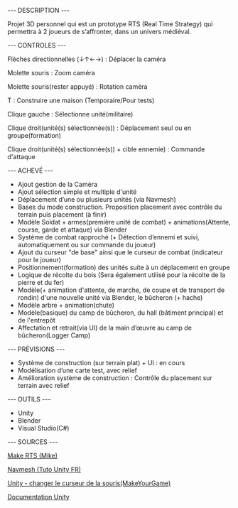 --- DESCRIPTION ---

Projet 3D personnel qui est un prototype RTS (Real Time Strategy) qui permettra à 2 joueurs de s’affronter, dans un univers médiéval.


--- CONTROLES ---


Flèches directionnelles (↓↑←→) : Déplacer la caméra

Molette souris : Zoom caméra

Molette souris(rester appuyé) : Rotation caméra

T : Construire une maison (Temporaire/Pour tests)

Clique gauche : Sélectionne unité(militaire)

Clique droit(unité(s) sélectionnée(s)) : Déplacement seul ou en groupe(formation)

Clique droit(unité(s) sélectionnée(s)) + cible ennemie) : Commande d'attaque



--- ACHEVÉ ---

- Ajout gestion de la Caméra
- Ajout sélection simple et multiple d'unité
- Déplacement d’une ou plusieurs unités (via Navmesh)
- Bases du mode construction. Proposition placement avec contrôle du terrain puis placement (à finir)
- Modèle Soldat + armes(première unité de combat) + animations(Attente, course, garde et attaque) via Blender
- Système de combat rapproché (+ Détection d’ennemi et suivi, automatiquement ou sur commande du joueur)
- Ajout du curseur "de base" ainsi que le curseur de combat (indicateur pour le joueur)
- Positionnement(formation) des unités suite à un déplacement en groupe
- Logique de récolte du bois (Sera également utilisé pour la récolte de la pierre et du fer)
- Modèle(+ animation d'attente, de marche, de coupe et de transport de rondin) d'une nouvelle unité via Blender, le bûcheron (+ hache)
- Modèle arbre + animation(chute)
- Modèle(basique) du camp de bûcheron, du hall (bâtiment principal) et de l'entrepôt
- Affectation et retrait(via UI) de la main d’œuvre au camp de bûcheron(Logger Camp)



--- PRÉVISIONS ---

- Système de construction (sur terrain plat) + UI : en cours
- Modélisation d’une carte test, avec relief
- Amélioration système de construction : Contrôle du placement sur terrain avec relief
  


--- OUTILS ---

- Unity
- Blender
- Visual Studio(C#)



--- SOURCES ---

[Make RTS (Mike)](https://www.youtube.com/watch?v=-GfdKB_7mrY&list=PLtLToKUhgzwkCRQ9YAOtUIDbDQN5XXVAs)

[Navmesh (Tuto Unity FR)](https://www.youtube.com/watch?v=qOQVxPQ-C5Y&t=489s)

[Unity - changer le curseur de la souris(MakeYourGame)](https://www.youtube.com/watch?v=qifz_CXe4CQ&t=321s)

[Documentation Unity](https://docs.unity3d.com/Manual/index.html)

